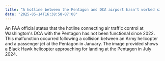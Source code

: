 ```yaml
---
title: "A hotline between the Pentagon and DCA airport hasn't worked since 2022, FAA says"
date: "2025-05-14T16:38:58-07:00"
---
```


An FAA official states that the hotline connecting air traffic control at Washington's DCA with the Pentagon has not been functional since 2022. This malfunction occurred following a collision between an Army helicopter and a passenger jet at the Pentagon in January. The image provided shows a Black Hawk helicopter approaching for landing at the Pentagon in July 2024.
